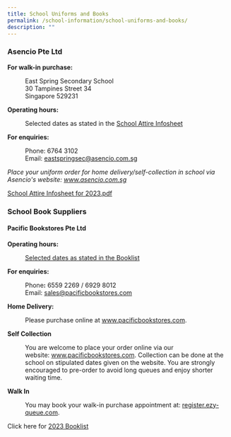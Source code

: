 ```yaml
---
title: School Uniforms and Books
permalink: /school-information/school-uniforms-and-books/
description: ""
---
```

<h3><strong>Asencio Pte Ltd</strong></h3>
<p><strong>For walk-in purchase:</strong></p>
<p style="padding-left: 40px;">East Spring Secondary School<br />30 Tampines Street 34<br />Singapore 529231</p>
<p><strong>Operating hours:</strong></p>
<p style="padding-left: 40px;">Selected dates as stated in the&nbsp;<a href="/files/School%20Attire%20Infosheet%20for%202023.pdf" target="">School Attire Infosheet</a></p>
<p><strong>For enquiries:<br /></strong></p>
<p style="padding-left: 40px;">Phone: 6764 3102<br />Email:&nbsp;<a href="mailto:eastspringsec@asencio.com.sg" target="">eastspringsec@asencio.com.sg</a></p>
<p><em>Place your uniform order for home delivery/self-collection in school via Asencio's website:&nbsp;<a href="http://www.asencio.com.sg/" target="_blank" rel="noopener">www.asencio.com.sg</a></em></p>
<p><a href="/files/School%20Attire%20Infosheet%20for%202023.pdf">School Attire Infosheet for 2023.pdf</a></p>
<h3><strong>School Book Suppliers</strong></h3>
<h4><strong>Pacific Bookstores Pte Ltd</strong></h4>
<p><strong>Operating hours:</strong></p>
<p style="padding-left: 40px;"><a href="/school-information/booklist-2023" target="">Selected dates as stated in the Booklist</a></p>
<p><strong>For enquiries:</strong></p>
<p style="padding-left: 40px;">Phone<strong>:</strong>&nbsp;6559 2269 / 6929 8012<br />Email:&nbsp;<a href="mailto:sales@pacificbookstores.com" target="">sales@pacificbookstores.com</a></p>
<p><strong>Home Delivery:<br /></strong></p>
<p style="padding-left: 40px;">Please purchase online at&nbsp;<a href="http://www.pacificbookstores.com/" target="_blank" rel="noopener">www.pacificbookstores.com</a>.</p>
<p><strong>Self Collection</strong></p>
<p style="padding-left: 40px;">You are welcome to place your order online via our website:&nbsp;<a href="http://www.pacificbookstores.com/" target="_blank" rel="noopener">www.pacificbookstores.com</a>. Collection can be done at the school on stipulated dates given on the website. You are strongly encouraged to pre-order to avoid long queues and enjoy shorter waiting time.</p>
<p><strong>Walk In</strong></p>
<p style="padding-left: 40px;">You may book your walk-in purchase appointment at:&nbsp;<a href="http://register.ezy-queue.com/" target="">register.ezy-queue.com</a>.</p>
<p>Click here for&nbsp;<a href="/school-information/booklist-2023" target="_blank" rel="noopener">2023 Booklist</a></p>